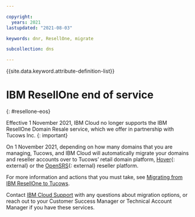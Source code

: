 ```yaml
---

copyright:
  years: 2021
lastupdated: "2021-08-03"

keywords: dnr, ResellOne, migrate

subcollection: dns

---
```


{{site.data.keyword.attribute-definition-list}}

# IBM ResellOne end of service
{: #resellone-eos}

Effective 1 November 2021, IBM Cloud no longer supports the IBM ResellOne Domain Resale service, which we offer in partnership with Tucows Inc.
{: important}

On 1 November 2021, depending on how many domains that you are managing, Tucows, and IBM Cloud will automatically migrate your domains and reseller accounts over to Tucows’ retail domain platform, [Hover](https://hover.com/){: external} or the [OpenSRS](https://manage.opensrs.com/){: external} reseller platform.

For more information and actions that you must take, see [Migrating from IBM ResellOne to Tucows](/docs/dns?topic=dns-resellone-migration).

Contact [IBM Cloud Support](/docs/dns?topic=dns-gettinghelp-with-dns) with any questions about migration options, or reach out to your Customer Success Manager or Technical Account Manager if you have these services.
